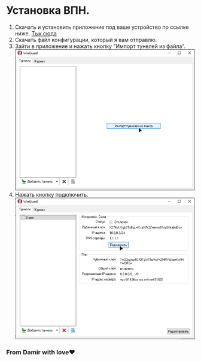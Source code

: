 # Установка ВПН.

1. Скачать и установить приложение под ваше устройство по ссылке ниже.
[Тык сюда](https://www.wireguard.com/install/)
2. Скачать файл конфигурации, который я вам отправлю.
3. Зайти в приложение и нажать кнопку "Импорт тунелей из файла".
![](https://github.com/Lux981/vpn.github.io/blob/9a0d36a84ce7ac83d44bace557f745fde9412c7a/import.png)
4. Нажать кнопку подключить.
![](https://github.com/Lux981/vpn.github.io/blob/608569f67b81dfa4b2a562a29a32b1432abe2b4d/connect.png)
### From Damir with love❤️
